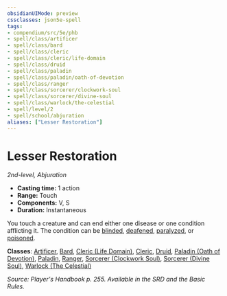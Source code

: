 ```yaml
---
obsidianUIMode: preview
cssclasses: json5e-spell
tags:
- compendium/src/5e/phb
- spell/class/artificer
- spell/class/bard
- spell/class/cleric
- spell/class/cleric/life-domain
- spell/class/druid
- spell/class/paladin
- spell/class/paladin/oath-of-devotion
- spell/class/ranger
- spell/class/sorcerer/clockwork-soul
- spell/class/sorcerer/divine-soul
- spell/class/warlock/the-celestial
- spell/level/2
- spell/school/abjuration
aliases: ["Lesser Restoration"]
---
```

# Lesser Restoration
*2nd-level, Abjuration*  

- **Casting time:** 1 action
- **Range:** Touch
- **Components:** V, S
- **Duration:** Instantaneous

You touch a creature and can end either one disease or one condition afflicting it. The condition can be [blinded](_conditions.md#blinded), [deafened](_conditions.md#deafened), [paralyzed](_conditions.md#paralyzed), or [poisoned](_conditions.md#poisoned).

**Classes**: [Artificer](artificer-tce.md), [Bard](bard.md), [Cleric (Life Domain)](cleric-life-domain.md), [Cleric](cleric.md), [Druid](druid.md), [Paladin (Oath of Devotion)](paladin-oath-of-devotion.md), [Paladin](paladin.md), [Ranger](ranger.md), [Sorcerer (Clockwork Soul)](sorcerer-clockwork-soul-tce.md), [Sorcerer (Divine Soul)](sorcerer-divine-soul-xge.md), [Warlock (The Celestial)](warlock-the-celestial-xge.md)

*Source: Player's Handbook p. 255. Available in the SRD and the Basic Rules.*